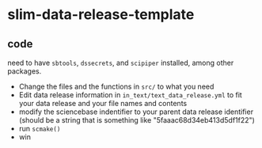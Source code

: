# slim-data-release-template


## code

need to have `sbtools`, `dssecrets`, and `scipiper` installed, among other packages. 

- Change the files and the functions in `src/` to what you need
- Edit data release information in `in_text/text_data_release.yml` to fit your data release and your file names and contents
- modify the sciencebase indentifier to your parent data release identifier (should be a string that is something like "5faaac68d34eb413d5df1f22")
- run `scmake()`
- win